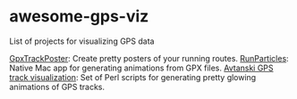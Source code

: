 # awesome-gps-viz
List of projects for visualizing GPS data 

[GpxTrackPoster](https://github.com/flopp/GpxTrackPoster): Create pretty posters of your running routes.
[RunParticles](http://renderfast.com/runparticles/): Native Mac app for generating animations from GPX files.
[Avtanski GPS track visualization](http://avtanski.net/projects/gps/): Set of Perl scripts for generating pretty glowing animations of GPS tracks.
